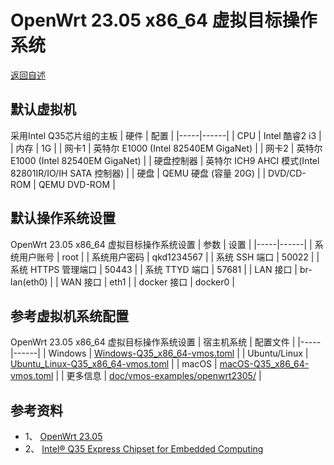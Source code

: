 # OpenWrt 23.05 x86_64 虚拟目标操作系统
  [返回自述](https://gitee.com/david921518/qkd-app/blob/gitee/README.md)
  
## 默认虚拟机
 采用Intel Q35芯片组的主板
| 硬件 | 配置 |
|-----|------|
| CPU | Intel 酷睿2 i3 |
| 内存 | 1G |
| 网卡1 | 英特尔 E1000 (Intel 82540EM GigaNet) |
| 网卡2 | 英特尔 E1000 (Intel 82540EM GigaNet) |
| 硬盘控制器 | 英特尔 ICH9 AHCI 模式(Intel 82801IR/IO/IH SATA 控制器) |
| 硬盘 | QEMU 硬盘 (容量 20G) |
| DVD/CD-ROM | QEMU DVD-ROM |

## 默认操作系统设置
 OpenWrt 23.05 x86_64 虚拟目标操作系统设置
| 参数 | 设置 |
|-----|------|
| 系统用户账号 | root |
| 系统用户密码 | qkd1234567 |
| 系统 SSH 端口 | 50022 |
| 系统 HTTPS 管理端口 | 50443 |
| 系统 TTYD 端口 | 57681 |
| LAN 接口 | br-lan(eth0) |
| WAN 接口 | eth1 |
| docker 接口 | docker0 |

## 参考虚拟机系统配置
 OpenWrt 23.05 x86_64 虚拟目标操作系统设置
| 宿主机系统 | 配置文件 |
|-----|------|
| Windows | [Windows-Q35_x86_64-vmos.toml](https://gitee.com/david921518/qkd-app/blob/gitee/doc/vmos-examples/OpenWrt2305/Windows-Q35_x86_64-vmos.toml) |
| Ubuntu/Linux | [Ubuntu_Linux-Q35_x86_64-vmos.toml](https://gitee.com/david921518/qkd-app/blob/gitee/doc/vmos-examples/OpenWrt2305/Ubuntu_Linux-Q35_x86_64-vmos.toml) |
| macOS | [macOS-Q35_x86_64-vmos.toml](https://gitee.com/david921518/qkd-app/blob/gitee/doc/vmos-examples/OpenWrt2305/macOS-Q35_x86_64-vmos.toml) |
| 更多信息 | [doc/vmos-examples/openwrt2305/](https://gitee.com/david921518/qkd-app/blob/gitee/doc/vmos-examples/OpenWrt2305/README.md) |

## 参考资料
- 1、 [OpenWrt 23.05](https://openwrt.org/zh/releases/23.05/start)
- 2、 [Intel® Q35 Express Chipset for Embedded Computing](https://www.intel.cn/content/dam/www/public/us/en/documents/product-briefs/q35-chipset-brief.pdf)
